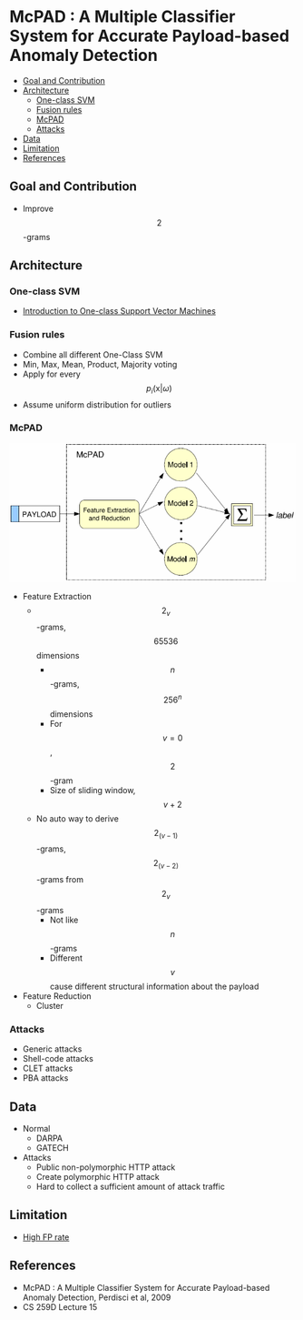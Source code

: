 # McPAD : A Multiple Classifier System for Accurate Payload-based Anomaly Detection

<!-- TOC -->

- [Goal and Contribution](#goal-and-contribution)
- [Architecture](#architecture)
    - [One-class SVM](#one-class-svm)
    - [Fusion rules](#fusion-rules)
    - [McPAD](#mcpad)
    - [Attacks](#attacks)
- [Data](#data)
- [Limitation](#limitation)
- [References](#references)

<!-- /TOC -->

## Goal and Contribution

* Improve $$2$$-grams

## Architecture

### One-class SVM

* [Introduction to One-class Support Vector Machines](http://rvlasveld.github.io/blog/2013/07/12/introduction-to-one-class-support-vector-machines/)

### Fusion rules

* Combine all different One-Class SVM
* Min, Max, Mean, Product, Majority voting
* Apply for every $$p_i(\mathrm{x}|\omega)$$
* Assume uniform distribution for outliers

### McPAD

![Overview of McPAD](images/McPAD.png)

* Feature Extraction
    * $$2_v$$-grams, $$65536$$ dimensions
        * $$n$$-grams, $$256^n$$ dimensions
        * For $$v = 0$$, $$2$$-gram
        * Size of sliding window, $$v + 2$$
    * No auto way to derive $$2_(v-1)$$-grams, $$2_(v-2)$$-grams from $$2_v$$-grams
        * Not like $$n$$-grams
        * Different $$v$$ cause different structural information about the payload
* Feature Reduction
    * Cluster

### Attacks

* Generic attacks
* Shell-code attacks
* CLET attacks
* PBA attacks

## Data

* Normal
    * DARPA
    * GATECH
* Attacks
    * Public non-polymorphic HTTP attack
    * Create polymorphic HTTP attack
    * Hard to collect a sufficient amount of attack traffic

## Limitation

* [High FP rate](http://www.cse.chalmers.se/edu/course/DAT285B/SLIDESNOTES/NGramPresentation.pptx)

## References

* McPAD : A Multiple Classifier System for Accurate Payload-based Anomaly Detection, Perdisci et al, 2009
* CS 259D Lecture 15
